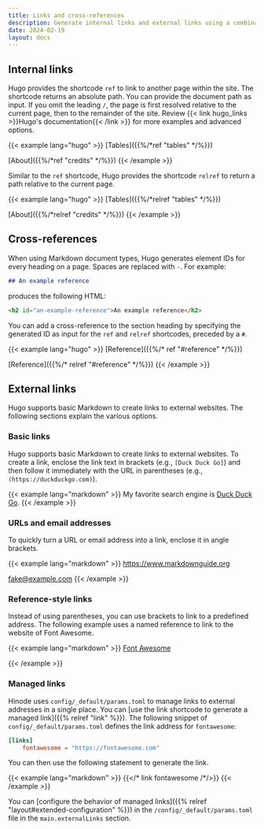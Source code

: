 ```yaml
---
title: Links and cross-references
description: Generate internal links and external links using a combination of Markdown and Hugo shortcodes.
date: 2024-02-19
layout: docs
---
```


<!-- TODO: expand -->

## Internal links

Hugo provides the shortcode `ref` to link to another page within the site. The shortcode returns an absolute path. You can provide the document path as input. If you omit the leading `/`, the page is first resolved relative to the current page, then to the remainder of the site. Review {{< link hugo_links >}}Hugo's documentation{{< /link >}} for more examples and advanced options.

<!-- markdownlint-disable MD037 -->
{{< example lang="hugo" >}}
[Tables]({{%/*ref "tables" */%}})

[About]({{%/*ref "credits" */%}})
{{< /example >}}
<!-- markdownlint-enable MD037 -->

Similar to the `ref` shortcode, Hugo provides the shortcode `relref` to return a path relative to the current page.

<!-- markdownlint-disable MD037 -->
{{< example lang="hugo" >}}
[Tables]({{%/*relref "tables" */%}})

[About]({{%/*relref "credits" */%}})
{{< /example >}}
<!-- markdownlint-enable MD037 -->

## Cross-references

When using Markdown document types, Hugo generates element IDs for every heading on a page. Spaces are replaced with `-`. For example:

```markdown
## An example reference
```

produces the following HTML:

```html
<h2 id="an-example-reference">An example reference</h2>
```

You can add a cross-reference to the section heading by specifying the generated ID as input for the `ref` and `relref` shortcodes, preceded by a `#`.

<!-- markdownlint-disable MD037 -->
{{< example lang="hugo" >}}
[Reference]({{%/* ref "#reference" */%}})

[Reference]({{%/* relref "#reference" */%}})
{{< /example >}}
<!-- markdownlint-enable MD037 -->

## External links

Hugo supports basic Markdown to create links to external websites. The following sections explain the various options.

### Basic links

Hugo supports basic Markdown to create links to external websites. To create a link, enclose the link text in brackets (e.g., `[Duck Duck Go]`) and then follow it immediately with the URL in parentheses (e.g., `(https://duckduckgo.com)`).

{{< example lang="markdown" >}}
My favorite search engine is [Duck Duck Go](https://duckduckgo.com).
{{< /example >}}

### URLs and email addresses

To quickly turn a URL or email address into a link, enclose it in angle brackets.

{{< example lang="markdown" >}}
<https://www.markdownguide.org>

<fake@example.com>
{{< /example >}}

### Reference-style links

Instead of using parentheses, you can use brackets to link to a predefined address. The following example uses a named reference to link to the website of Font Awesome.

{{< example lang="markdown" >}}
[Font Awesome][fontawesome]

[fontawesome]: https://fontawesome.com
{{< /example >}}

### Managed links

Hinode uses `config/_default/params.toml` to manage links to external addresses in a single place. You can [use the link shortcode to generate a managed link]({{% relref "link" %}}). The following snippet of `config/_default/params.toml` defines the link address for `fontawesome`:

```toml
[links]
    fontawesome = "https://fontawesome.com"
```

You can then use the following statement to generate the link.

<!-- markdownlint-disable MD037 -->
{{< example lang="markdown" >}}
{{</* link fontawesome /*/>}}
{{< /example >}}
<!-- markdownlint-enable MD037 -->

You can [configure the behavior of managed links]({{% relref "layout#extended-configuration" %}}) in the `/config/_default/params.toml` file in the `main.externalLinks` section.
